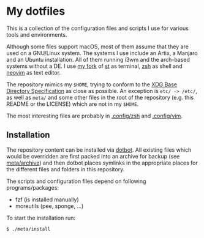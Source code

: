 # My dotfiles

This is a collection of the configuration files and scripts I use for various
tools and environments.

Although some files support macOS, most of them assume that they are used on a
GNU/Linux system. The systems I use include an Artix, a Manjaro and an Ubuntu
installation. All of them running i3wm and the arch-based systems without a DE.
I use [my fork][1] of [st][2] as terminal, [zsh][3] as shell and [neovim][4] as
text editor.

The repository mimics my `$HOME`, trying to conform to the [XDG Base Directory
Specification][5] as close as possible. An exception is `etc/ -> /etc/`, as well
as `meta/` and some other files in the root of the repository (e.g. this README
or the LICENSE) which are not in my `$HOME`.

The most interesting files are probably in [.config/zsh][6] and
[.config/vim][7].

## Installation

The repository content can be installed via [dotbot][8]. All existing files
which would be overridden are first packed into an archive for backup (see
[meta/archive][9]) and then dotbot places symlinks in the appropriate places for
the different files and folders in this repository.

The scripts and configuration files depend on following programs/packages:

 - fzf (is installed manually)
 - moreutils (pee, sponge, ...)

To start the installation run:

```sh
$ ./meta/install
```

<!--- Links -->

[1]: https://github.com/druckdev/st
[2]: https://st.suckless.org/
[3]: https://www.zsh.org/
[4]: https://github.com/neovim/neovim
[5]: https://wiki.archlinux.org/title/XDG_Base_Directory
[6]: .config/zsh
[7]: .config/vim
[8]: https://github.com/anishathalye/dotbot
[9]: meta/archive
